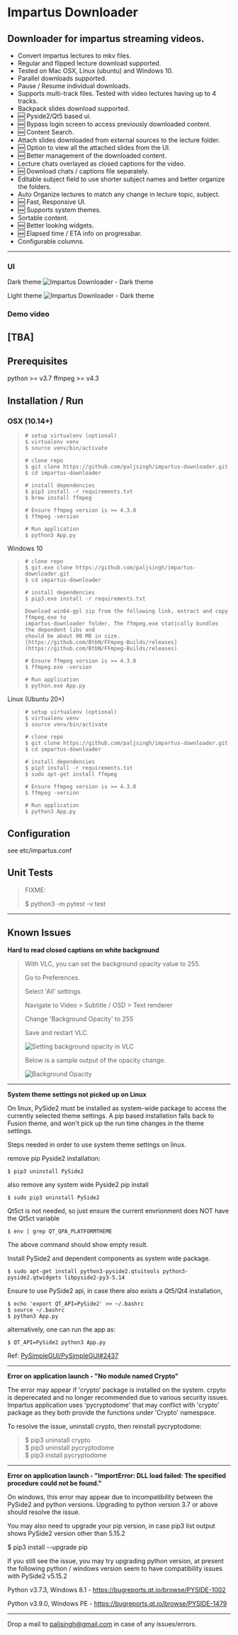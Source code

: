 Impartus Downloader
===

Downloader for impartus streaming videos.
---

- Convert impartus lectures to mkv files.
- Regular and flipped lecture download supported.
- Tested on Mac OSX, Linux (ubuntu) and Windows 10.
- Parallel downloads supported. 
- Pause / Resume individual downloads.
- Supports multi-track files. Tested with video lectures having up to 4 tracks.
- Backpack slides download supported.
-  🆕 Pyside2/Qt5 based ui.
-  🆕 Bypass login screen to access previously downloaded content.
-  🆕 Content Search.
- Attach slides downloaded from external sources to the lecture folder.
-  🆕 Option to view all the attached slides from the UI.
-  🆕 Better management of the downloaded content.
- Lecture chats overlayed as closed captions for the video.
-  🆕 Download chats / captions file separately.
- Editable subject field to use shorter subject names and better organize the folders.
- Auto Organize lectures to match any change in lecture topic, subject. 
-  🆕 Fast, Responsive UI.
-  🆕 Supports system themes.
- Sortable content.
- 🆕 Better looking widgets.
- 🆕 Elapsed time / ETA info on progressbar.
- Configurable columns.


---

### UI
Dark theme
![Impartus Downloader - Dark theme](ui/images/dark-theme.png)

Light theme
![Impartus Downloader - Dark theme](ui/images/light-theme.png)


### Demo video
[TBA]
---

## Prerequisites

python >= v3.7
ffmpeg >= v4.3

## Installation / Run

### OSX (10.14+)

>   ```
> # setup virtualenv (optional)
> $ virtualenv venv
> $ source venv/bin/activate 
>
> # clone repo
> $ git clone https://github.com/paljsingh/impartus-downloader.git
> $ cd impartus-downloader
>
> # install dependencies
> $ pip3 install -r requirements.txt
> $ brew install ffmpeg
> 
> # Ensure ffmpeg version is >= 4.3.0
> $ ffmpeg -version 
>
> # Run application
> $ python3 App.py
> ```

Windows 10
>```
> # clone repo
> $ git.exe clone https://github.com/paljsingh/impartus-downloader.git
> $ cd impartus-downloader
>
> # install dependencies
> $ pip3.exe install -r requirements.txt
>
> Download win64-gpl zip from the following link, extract and copy ffmpeg.exe to
> impartus-downloader folder. The ffmpeg.exe statically bundles the dependent libs and
> should be about 90 MB in size.
> [https://github.com/BtbN/FFmpeg-Builds/releases](https://github.com/BtbN/FFmpeg-Builds/releases)
> 
> # Ensure ffmpeg version is >= 4.3.0
> $ ffmpeg.exe -version 
>
> # Run application
> $ python.exe App.py
> ```

Linux (Ubuntu 20+)
>```
> # setup virtualenv (optional)
> $ virtualenv venv
> $ source venv/bin/activate 
>
> # clone repo
> $ git clone https://github.com/paljsingh/impartus-downloader.git
> $ cd impartus-downloader
>
> # install dependencies
> $ pip3 install -r requirements.txt
> $ sudo apt-get install ffmpeg
>
> # Ensure ffmpeg version is >= 4.3.0
> $ ffmpeg -version 
>
> # Run application
> $ python3 App.py
> ```


## Configuration

see etc/impartus.conf


## Unit Tests

> FIXME:
> 
> $ python3 -m pytest -v test
>

---

## Known Issues

**Hard to read closed captions on white background**
> 
> With VLC, you can set the background opacity value to 255.
> 
>  Go to Preferences.
> 
>  Select 'All' settings
> 
>  Navigate to Video > Subtitle / OSD > Text renderer   
> 
>  Change 'Background Opacity' to 255
> 
>  Save and restart VLC.
> 
> ![Setting background opacity in VLC](ui/images/vlc-bg-opacity.png "Setting background opacity in VLC")
>
> Below is a sample output of the opacity change.
>
> ![Background Opacity](ui/images/bg-opacity.png "Background Opacity")
> 
---

**System theme settings not picked up on Linux**

On linux, PySide2 must be installed as system-wide package to access the currently selected theme settings.
A pip based installation falls back to Fusion theme, and won't pick up the run time changes in the theme settings.

Steps needed in order to use system theme settings on linux.

remove pip Pyside2 installation:
```
$ pip3 uninstall PySide2
```

also remove any system wide Pyside2 pip install
```
$ sudo pip3 uninstall PySide2
```

Qt5ct is not needed, so just ensure the current envrionment does NOT have the Qt5ct variable
```
$ env | grep QT_QPA_PLATFORMTHEME
```
The above command should show empty result.

Install PySide2 and dependent components as system wide package.

```
$ sudo apt-get install python3-pyside2.qtuitools python3-pyside2.qtwidgets libpyside2-py3-5.14
```

Ensure to use PySide2 api, in case there also exists a Qt5/Qt4 installation,
```
$ echo 'export QT_API=PySide2' >> ~/.bashrc 
$ source ~/.bashrc
$ python3 App.py
```
alternatively, one can run the app as:
```
$ QT_API=PySide2 python3 App.py
```

Ref: [PySimpleGUI/PySimpleGUI#2437](https://github.com/PySimpleGUI/PySimpleGUI/issues/2437)


---

**Error on application launch - "No module named Crypto"**

The error may appear if 'crypto' package is installed on the system.
crpyto is deperecated and no longer recommended due to various security issues.  
Impartus application uses 'pycryptodome' that may conflict with 'crypto' package as they both provide the functions under 'Crypto' namespace.

To resolve the issue, uninstall crypto, then reinstall pycryptodome:
>
> $ pip3 uninstall crypto  
> $ pip3 uninstall pycryptodome  
> $ pip3 install pycryptodome  

---

**Error on application launch - "ImportError: DLL load failed: The specified procedure could not be found."**

On windows, this error may appear due to incompatibility between the PySide2 and python versions.
Upgrading to python version 3.7 or above should resolve the issue.

You may also need to upgrade your pip version, in case
pip3 list
output shows PySide2 version other than 5.15.2

$ pip3 install --upgrade pip

If you still see the issue, you may try upgrading python version, at present the following
python / windows version seem to have compatibility issues with PySide2 v5.15.2

Python v3.7.3, Windows 8.1    -   https://bugreports.qt.io/browse/PYSIDE-1002

Python v3.9.0, Windows PE     -   https://bugreports.qt.io/browse/PYSIDE-1479

---

Drop a mail to paljsingh@gmail.com in case of any issues/errors.
